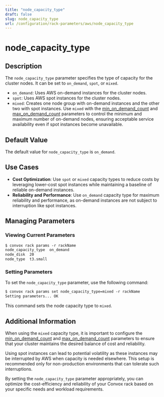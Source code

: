 ```yaml
---
title: "node_capacity_type"
draft: false
slug: node_capacity_type
url: /configuration/rack-parameters/aws/node_capacity_type
---
```


# node_capacity_type

## Description
The `node_capacity_type` parameter specifies the type of capacity for the cluster nodes. It can be set to `on_demand`, `spot`, or `mixed`. 

- `on_demand`: Uses AWS on-demand instances for the cluster nodes.
- `spot`: Uses AWS spot instances for the cluster nodes.
- `mixed`: Creates one node group with on-demand instances and the other two with spot instances. Use `mixed` with the [min_on_demand_count](/configuration/rack-parameters/aws/min_on_demand_count) and [max_on_demand_count](/configuration/rack-parameters/aws/max_on_demand_count) parameters to control the minimum and maximum number of on-demand nodes, ensuring acceptable service availability even if spot instances become unavailable.

## Default Value
The default value for `node_capacity_type` is `on_demand`.

## Use Cases
- **Cost Optimization**: Use `spot` or `mixed` capacity types to reduce costs by leveraging lower-cost spot instances while maintaining a baseline of reliable on-demand instances.
- **Reliability and Performance**: Use `on_demand` capacity type for maximum reliability and performance, as on-demand instances are not subject to interruption like spot instances.

## Managing Parameters

### Viewing Current Parameters
```html
$ convox rack params -r rackName
node_capacity_type  on_demand
node_disk  20
node_type  t3.small
```

### Setting Parameters
To set the `node_capacity_type` parameter, use the following command:
```html
$ convox rack params set node_capacity_type=mixed -r rackName
Setting parameters... OK
```
This command sets the node capacity type to `mixed`.

## Additional Information
When using the `mixed` capacity type, it is important to configure the [min_on_demand_count](/configuration/rack-parameters/aws/min_on_demand_count) and [max_on_demand_count](/configuration/rack-parameters/aws/max_on_demand_count) parameters to ensure that your cluster maintains the desired balance of cost and reliability.

Using spot instances can lead to potential volatility as these instances may be interrupted by AWS when capacity is needed elsewhere. This setup is recommended only for non-production environments that can tolerate such interruptions.

By setting the `node_capacity_type` parameter appropriately, you can optimize the cost-efficiency and reliability of your Convox rack based on your specific needs and workload requirements.
